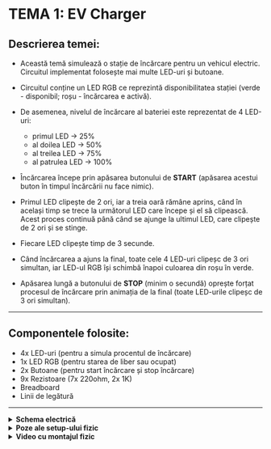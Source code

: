 # TEMA 1: EV Charger
## Descrierea temei:
   - Această temă simulează o stație de încărcare pentru un vehicul electric. Circuitul implementat folosește mai multe LED-uri și butoane.  
   - Circuitul conține un LED RGB ce reprezintă disponibilitatea stației (verde - disponibil; roșu - încărcarea e activă).  
   - De asemenea, nivelul de încărcare al bateriei este reprezentat de 4 LED-uri:  
     - primul LED → 25%  
     - al doilea LED → 50%  
     - al treilea LED → 75%  
     - al patrulea LED → 100%  
   
   - Încărcarea începe prin apăsarea butonului de **START** (apăsarea acestui buton în timpul încărcării nu face nimic).  
   - Primul LED clipește de 2 ori, iar a treia oară rămâne aprins, când în același timp se trece la următorul LED care începe și el să clipească. Acest proces continuă până când se ajunge la ultimul LED, care clipește de 2 ori și se stinge.  
   - Fiecare LED clipește timp de 3 secunde.  
   - Când încărcarea a ajuns la final, toate cele 4 LED-uri clipeșc de 3 ori simultan, iar LED-ul RGB își schimbă înapoi culoarea din roșu în verde.  
   - Apăsarea lungă a butonului de **STOP** (minim o secundă) oprește forțat procesul de încărcare prin animația de la final (toate LED-urile clipeșc de 3 ori simultan).  

---
  
  ## Componentele folosite:
  - 4x LED-uri (pentru a simula procentul de încărcare)
  - 1x LED RGB (pentru starea de liber sau ocupat)
  - 2x Butoane (pentru start încărcare și stop încărcare)
  - 9x Rezistoare (7x 220ohm, 2x 1K)
  - Breadboard
  - Linii de legătură
---

<details>
  <summary> <b> Schema electrică </b> </summary>

  ## Schema electrica a circuitului implementat pe Tinkercad
  ![Mighty Kup-Curcan](https://github.com/user-attachments/assets/4649d0a3-51a5-43db-80a4-421e06e5231b)
  ##
</details>


<details>
  <summary> <b> Poze ale setup-ului fizic </b> </summary>
  
  ## Poze cu montajul implementat fizic:
  
![2](https://github.com/user-attachments/assets/57d52a8a-8b1a-4fb2-85a3-e7bd840ff5e4)
![1](https://github.com/user-attachments/assets/9ac6d843-cf6b-4d75-a876-5f470fc70938)
![5](https://github.com/user-attachments/assets/68046be3-143e-4fea-ac2c-671b0a263384)
![4](https://github.com/user-attachments/assets/2e1c19be-fc1a-423d-b72f-714b4565a49d)
![3](https://github.com/user-attachments/assets/e2b85a01-59a3-4292-8514-a3a8adf5d7bf)
##
</details>


<details>
  <summary> <b> Video cu montajul fizic </b> </summary>

  ## Link către videoul ce arată funcționalitatea montajului fizic:
  https://www.youtube.com/watch?v=eAE200TeHGY
  ##
</details>
